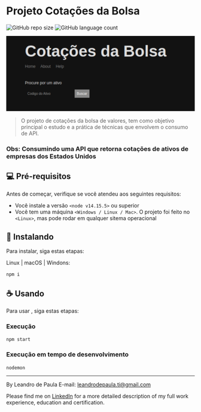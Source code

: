 # Projeto Cotações da Bolsa
![GitHub repo size](https://img.shields.io/github/repo-size/leandro-de-paula/cotacoes?style=for-the-badge)
![GitHub language count](https://img.shields.io/github/languages/count/leandro-de-paula/cotacoes?style=for-the-badge)

<img src="https://raw.githubusercontent.com/leandro-de-paula/cotacoes/master/public/img/cotacoes.png" alt="projeto cotações da bolsa">

> O projeto de cotações da bolsa de valores, tem como objetivo principal o estudo e a prática de técnicas que envolvem o consumo de API.

### Obs: Consumindo uma API que retorna cotações de ativos de empresas dos Estados Unidos

## 💻 Pré-requisitos

Antes de começar, verifique se você atendeu aos seguintes requisitos:
* Você instale a versão `<node v14.15.5>` ou superior
* Você tem uma máquina `<Windows / Linux / Mac>`. O projeto foi feito no `<Linux>`, mas pode rodar em qualquer sitema operacional


## 🚀 Instalando <cotacoes>

Para instalar,<cotacoes> siga estas etapas:

Linux | macOS | Windons:
```
npm i
```


## ☕ Usando <cotacoes>

Para usar <cotacoes>, siga estas etapas:

### Execução

```
npm start
```

### Execução em tempo de desenvolvimento

```
nodemon
```


---
By Leandro de Paula
E-mail: [leandrodepaula.ti@gmail.com](mailto:leandrodepaula.ti@gmail.com)

Please find me on [LinkedIn](https://www.linkedin.com/in/leandro-de-paula/) for a more detailed description of my full work experience, education and certification.